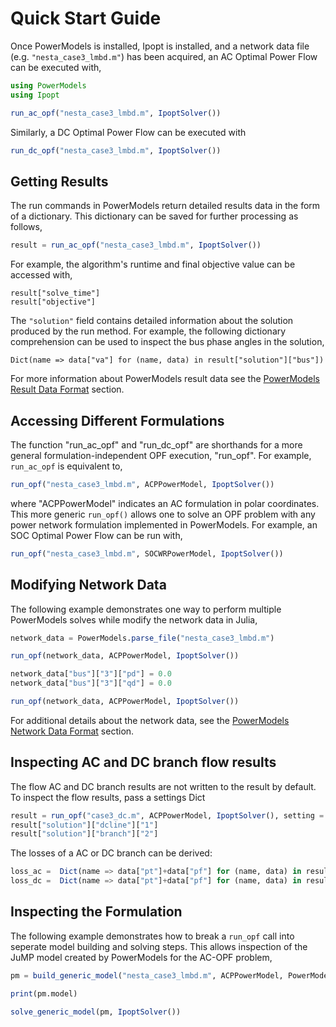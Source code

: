 # Quick Start Guide

Once PowerModels is installed, Ipopt is installed, and a network data file (e.g. `"nesta_case3_lmbd.m"`) has been acquired, an AC Optimal Power Flow can be executed with,

```julia
using PowerModels
using Ipopt

run_ac_opf("nesta_case3_lmbd.m", IpoptSolver())
```

Similarly, a DC Optimal Power Flow can be executed with

```julia
run_dc_opf("nesta_case3_lmbd.m", IpoptSolver())
```


## Getting Results

The run commands in PowerModels return detailed results data in the form of a dictionary.
This dictionary can be saved for further processing as follows,

```julia
result = run_ac_opf("nesta_case3_lmbd.m", IpoptSolver())
```

For example, the algorithm's runtime and final objective value can be accessed with,

```
result["solve_time"]
result["objective"]
```

The `"solution"` field contains detailed information about the solution produced by the run method.
For example, the following dictionary comprehension can be used to inspect the bus phase angles in the solution,

```
Dict(name => data["va"] for (name, data) in result["solution"]["bus"])
```

For more information about PowerModels result data see the [PowerModels Result Data Format](@ref) section.


## Accessing Different Formulations

The function "run_ac_opf" and "run_dc_opf" are shorthands for a more general formulation-independent OPF execution, "run_opf".
For example, `run_ac_opf` is equivalent to,

```julia
run_opf("nesta_case3_lmbd.m", ACPPowerModel, IpoptSolver())
```

where "ACPPowerModel" indicates an AC formulation in polar coordinates.  This more generic `run_opf()` allows one to solve an OPF problem with any power network formulation implemented in PowerModels.  For example, an SOC Optimal Power Flow can be run with,

```julia
run_opf("nesta_case3_lmbd.m", SOCWRPowerModel, IpoptSolver())
```

## Modifying Network Data
The following example demonstrates one way to perform multiple PowerModels solves while modify the network data in Julia,

```julia
network_data = PowerModels.parse_file("nesta_case3_lmbd.m")

run_opf(network_data, ACPPowerModel, IpoptSolver())

network_data["bus"]["3"]["pd"] = 0.0
network_data["bus"]["3"]["qd"] = 0.0

run_opf(network_data, ACPPowerModel, IpoptSolver())
```

For additional details about the network data, see the [PowerModels Network Data Format](@ref) section.

## Inspecting AC and DC branch flow results
The flow AC and DC branch results are not written to the result by default. To inspect the flow results, pass a settings Dict
```julia
result = run_opf("case3_dc.m", ACPPowerModel, IpoptSolver(), setting = Dict("output" => Dict("line_flows" => true)))
result["solution"]["dcline"]["1"]
result["solution"]["branch"]["2"]
```

The losses of a AC or DC branch can be derived:
```julia
loss_ac =  Dict(name => data["pt"]+data["pf"] for (name, data) in result["solution"]["branch"])
loss_dc =  Dict(name => data["pt"]+data["pf"] for (name, data) in result["solution"]["dcline"])
```


## Inspecting the Formulation
The following example demonstrates how to break a `run_opf` call into seperate model building and solving steps.  This allows inspection of the JuMP model created by PowerModels for the AC-OPF problem,

```julia
pm = build_generic_model("nesta_case3_lmbd.m", ACPPowerModel, PowerModels.post_opf)

print(pm.model)

solve_generic_model(pm, IpoptSolver())
```

